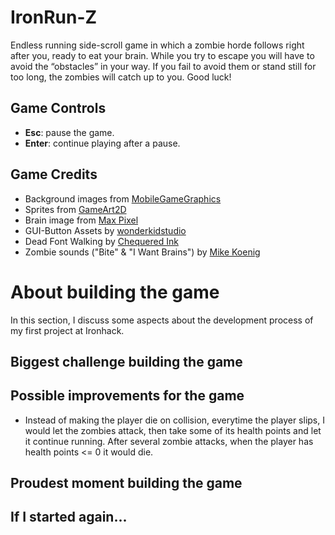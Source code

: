 # IronRun-Z
Endless running side-scroll game in which a zombie horde follows right after you, ready to eat your brain. While you try to escape you will have to avoid the “obstacles” in your way. If you fail to avoid them or stand still for too long, the zombies will catch up to you. Good luck!
## Game Controls
* **Esc**: pause the game.
* **Enter**: continue playing after a pause.
## Game Credits
* Background images from [MobileGameGraphics](https://mobilegamegraphics.com/)
* Sprites from [GameArt2D](https://www.gameart2d.com/)
* Brain image from [Max Pixel](https://www.maxpixel.net/Head-Brain-Mind-Gray-Matter-Creativeness-Organ-2970173)
* GUI-Button Assets by [wonderkidstudio](https://wonderkidstudio.itch.io/gui-button-assets)
* Dead Font Walking by [Chequered Ink](https://www.fontspace.com/chequered-ink/dead-font-walking)
* Zombie sounds ("Bite" & "I Want Brains") by [Mike Koenig](http://soundbible.com/tags-zombie.html)
# About building the game
In this section, I discuss some aspects about the development process of my first project at Ironhack.
## Biggest challenge building the game
## Possible improvements for the game
* Instead of making the player die on collision, everytime the player slips, I would let the zombies attack, then take some of its health points and let it continue running. After several zombie attacks, when the player has health points <= 0 it would die.
## Proudest moment building the game
## If I started again...
